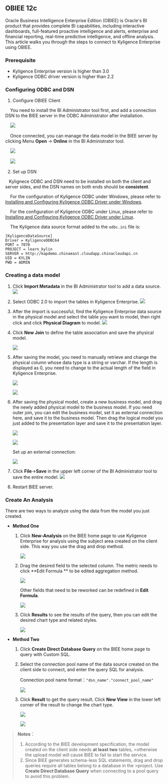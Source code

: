 ## OBIEE 12c

Oracle Business Intelligence Enterprise Edition (OBIEE) is Oracle's BI product that provides complete BI capabilities, including interactive dashboards, full-featured proactive intelligence and alerts, enterprise and financial reporting, real-time predictive intelligence, and offline analysis. This article walks you through the steps to connect to Kyligence Enterprise using OBIEE.

### Prerequisite
- Kyligence Enterprise version is higher than 3.0
- Kyligence ODBC driver version is higher than 2.2

### Configuring ODBC and DSN

1. Configure OBIEE Client

    You need to install the BI Administrator tool first, and add a connection DSN to the BIEE server in the ODBC Administrator after installation.

    ![](../../images/OBIEE12/01.png)

    Once connected, you can manage the data model in the BIEE server by clicking Menu **Open** -> **Online** in the BI Administrator tool.

    ![](../../images/OBIEE12/02.png)

    ![](../../images/OBIEE12/03.png)

2. Set up DSN

   Kylignece ODBC and DSN need to be installed on both the client and server sides, and the DSN names on both ends should be **consistent**.

    For the configuration of Kyligence ODBC under Windows, please refer to [Installing and Configuring Kyligence ODBC Driver under Windows](../../driver/odbc/win_odbc.en.md).

    For the configuration of Kyligence ODBC under Linux, please refer to [Installing and Configuring Kyligence ODBC Driver under Linux](https://docs.oracle.com/middleware/12212/biee/BIEMG/GUID-CCDD9782-BC2A-497A-8ED0-AECA2ECFB3AE.htm#config_native_dbs).

    The Kyligence data source format added to the `odbc.ini` file is:

   ```
   [KyligenceDataSource]
   Driver = KyligenceODBC64
   PORT = 7070
   PROJECT = learn_kylin
   SERVER = http://kapdemo.chinaeast.cloudapp.chinacloudapi.cn   
   UID = KYLIN  
   PWD = ADMIN
   ```

### Creating a data model

1. Click **Import Metadata** in the BI Administrator tool to add a data source.
    ![](../../images/OBIEE12/04.png)

2. Select ODBC 2.0 to import the tables in Kyligence Enterprise.
    ![](../../images/OBIEE12/05.png)

3. After the import is successful, find the Kyligence Enterprise data source in the physical model and select the table you want to model, then right click and click **Physical Diagram** to model.
   ![](../../images/OBIEE12/06.png)

4. Click **New Join** to define the table association and save the physical model.

   ![](../../images/OBIEE12/07.png)

5. After saving the model, you need to manually retrieve and change the physical column whose data type is a string or varchar. If the length is displayed as 0, you need to change to the actual length of the field in Kyligence Enterprise.

    ![](../../images/OBIEE12/08.png)

    ![](../../images/OBIEE12/09.png)

6. After saving the physical model, create a new business model, and drag the newly added physical model to the business model. If you need outer join, you can edit the business model, set it as external connection here, and save it to the business model. Then drag the logical model you just added to the presentation layer and save it to the presentation layer.

   ![](../../images/OBIEE12/10.png)

   ![](../../images/OBIEE12/11.png)

   Set up an external connection:

   ![](../../images/OBIEE12/12.png)

7. Click **File**->**Save** in the upper left corner of the BI Administrator tool to save the entire model.
   ![](../../images/OBIEE12/13.png)

8. Restart BIEE server.


### Create An Analysis

There are two ways to analyze using the data from the model you just created.

- **Method One**

  1. Click **New-Analysis** on the BIEE home page to use Kyligence Enterprise for analysis using the subject area created on the client side. This way you use the drag and drop method.

     ![](../../images/OBIEE12/14.png)

  2. Drag the desired field to the selected column. The metric needs to click **Edit Formula ** to be edited aggregation method.

     ![](../../images/OBIEE12/15.png)

     Other fields that need to be reworked can be redefined in **Edit Formula**.

      ![](../../images/OBIEE12/16.png)

  3. Click **Results** to see the results of the query, then you can edit the desired chart type and related styles.

      ![](../../images/OBIEE12/17.png)


- **Method Two**

  1. Click **Create Direct Database Query** on the BIEE home page to query with Custom SQL.

  2. Select the connection pool name of the data source created on the client side to connect, and enter the query SQL for analysis.

     Connection pool name format：`"dsn_name"."connect_pool_name"`

     ![](../../images/OBIEE12/18.png)

  3. Click **Result** to get the query result. Click **New View** in the lower left corner of the result to change the chart type.

     ![](../../images/OBIEE12/19.png)

     ![](../../images/OBIEE12/20.png)

> **Notes**：
>1. According to the BIEE development specification, the model created on the client side needs **at least two** tables, >otherwise the upload model will cause BIEE to fail to start the service.
>2. Since BIEE generates schema-less SQL statements, drag and drop queries require all tables belong to a database in the >project. Use **Create Direct Database Query** when connecting to a pool query to avoid this problem.
